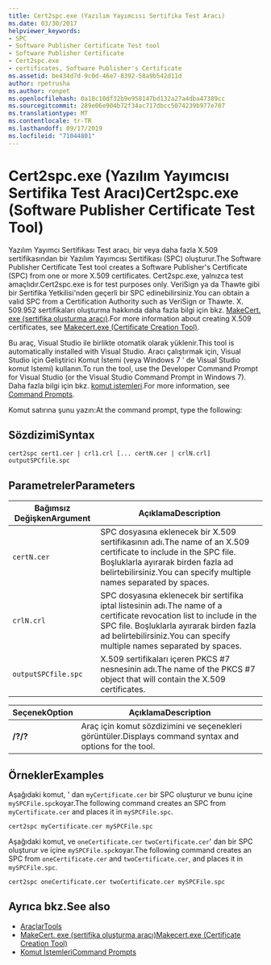 ```yaml
---
title: Cert2spc.exe (Yazılım Yayımcısı Sertifika Test Aracı)
ms.date: 03/30/2017
helpviewer_keywords:
- SPC
- Software Publisher Certificate Test tool
- Software Publisher Certificate
- Cert2spc.exe
- certificates, Software Publisher's Certificate
ms.assetid: be434d7d-9c0d-46e7-8392-58a9b542d11d
author: rpetrusha
ms.author: ronpet
ms.openlocfilehash: 0a18c10df32b9e958147bd132a27a4dba47389cc
ms.sourcegitcommit: 289e06e904b72f34ac717dbcc5074239b977e707
ms.translationtype: MT
ms.contentlocale: tr-TR
ms.lasthandoff: 09/17/2019
ms.locfileid: "71044801"
---
```

# <a name="cert2spcexe-software-publisher-certificate-test-tool"></a><span data-ttu-id="027d3-102">Cert2spc.exe (Yazılım Yayımcısı Sertifika Test Aracı)</span><span class="sxs-lookup"><span data-stu-id="027d3-102">Cert2spc.exe (Software Publisher Certificate Test Tool)</span></span>
<span data-ttu-id="027d3-103">Yazılım Yayımcı Sertifikası Test aracı, bir veya daha fazla X.509 sertifikasından bir Yazılım Yayımcısı Sertifikası (SPC) oluşturur.</span><span class="sxs-lookup"><span data-stu-id="027d3-103">The Software Publisher Certificate Test tool creates a Software Publisher's Certificate (SPC) from one or more X.509 certificates.</span></span> <span data-ttu-id="027d3-104">Cert2spc.exe, yalnızca test amaçlıdır.</span><span class="sxs-lookup"><span data-stu-id="027d3-104">Cert2spc.exe is for test purposes only.</span></span> <span data-ttu-id="027d3-105">VeriSign ya da Thawte gibi bir Sertifika Yetkilisi'nden geçerli bir SPC edinebilirsiniz.</span><span class="sxs-lookup"><span data-stu-id="027d3-105">You can obtain a valid SPC from a Certification Authority such as VeriSign or Thawte.</span></span> <span data-ttu-id="027d3-106">X. 509.952 sertifikaları oluşturma hakkında daha fazla bilgi için bkz. [MakeCert. exe (sertifika oluşturma aracı)](/windows/desktop/SecCrypto/makecert).</span><span class="sxs-lookup"><span data-stu-id="027d3-106">For more information about creating X.509 certificates, see [Makecert.exe (Certificate Creation Tool)](/windows/desktop/SecCrypto/makecert).</span></span>  
  
 <span data-ttu-id="027d3-107">Bu araç, Visual Studio ile birlikte otomatik olarak yüklenir.</span><span class="sxs-lookup"><span data-stu-id="027d3-107">This tool is automatically installed with Visual Studio.</span></span> <span data-ttu-id="027d3-108">Aracı çalıştırmak için, Visual Studio için Geliştirici Komut İstemi (veya Windows 7 ' de Visual Studio komut Istemi) kullanın.</span><span class="sxs-lookup"><span data-stu-id="027d3-108">To run the tool, use the Developer Command Prompt for Visual Studio (or the Visual Studio Command Prompt in Windows 7).</span></span> <span data-ttu-id="027d3-109">Daha fazla bilgi için bkz. [komut istemleri](developer-command-prompt-for-vs.md).</span><span class="sxs-lookup"><span data-stu-id="027d3-109">For more information, see [Command Prompts](developer-command-prompt-for-vs.md).</span></span>  
  
 <span data-ttu-id="027d3-110">Komut satırına şunu yazın:</span><span class="sxs-lookup"><span data-stu-id="027d3-110">At the command prompt, type the following:</span></span>  
  
## <a name="syntax"></a><span data-ttu-id="027d3-111">Sözdizimi</span><span class="sxs-lookup"><span data-stu-id="027d3-111">Syntax</span></span>  
  
```console  
cert2spc cert1.cer | crl1.crl [... certN.cer | crlN.crl] outputSPCfile.spc  
```  
  
## <a name="parameters"></a><span data-ttu-id="027d3-112">Parametreler</span><span class="sxs-lookup"><span data-stu-id="027d3-112">Parameters</span></span>  
  
|<span data-ttu-id="027d3-113">Bağımsız Değişken</span><span class="sxs-lookup"><span data-stu-id="027d3-113">Argument</span></span>|<span data-ttu-id="027d3-114">Açıklama</span><span class="sxs-lookup"><span data-stu-id="027d3-114">Description</span></span>|  
|--------------|-----------------|  
|`certN.cer`|<span data-ttu-id="027d3-115">SPC dosyasına eklenecek bir X.509 sertifikasının adı.</span><span class="sxs-lookup"><span data-stu-id="027d3-115">The name of an X.509 certificate to include in the SPC file.</span></span> <span data-ttu-id="027d3-116">Boşluklarla ayırarak birden fazla ad belirtebilirsiniz.</span><span class="sxs-lookup"><span data-stu-id="027d3-116">You can specify multiple names separated by spaces.</span></span>|  
|`crlN.crl`|<span data-ttu-id="027d3-117">SPC dosyasına eklenecek bir sertifika iptal listesinin adı.</span><span class="sxs-lookup"><span data-stu-id="027d3-117">The name of a certificate revocation list to include in the SPC file.</span></span> <span data-ttu-id="027d3-118">Boşluklarla ayırarak birden fazla ad belirtebilirsiniz.</span><span class="sxs-lookup"><span data-stu-id="027d3-118">You can specify multiple names separated by spaces.</span></span>|  
|`outputSPCfile.spc`|<span data-ttu-id="027d3-119">X.509 sertifikaları içeren PKCS #7 nesnesinin adı.</span><span class="sxs-lookup"><span data-stu-id="027d3-119">The name of the PKCS #7 object that will contain the X.509 certificates.</span></span>|  
  
|<span data-ttu-id="027d3-120">Seçenek</span><span class="sxs-lookup"><span data-stu-id="027d3-120">Option</span></span>|<span data-ttu-id="027d3-121">Açıklama</span><span class="sxs-lookup"><span data-stu-id="027d3-121">Description</span></span>|  
|------------|-----------------|  
|<span data-ttu-id="027d3-122">**/?**</span><span class="sxs-lookup"><span data-stu-id="027d3-122">**/?**</span></span>|<span data-ttu-id="027d3-123">Araç için komut sözdizimini ve seçenekleri görüntüler.</span><span class="sxs-lookup"><span data-stu-id="027d3-123">Displays command syntax and options for the tool.</span></span>|  
  
## <a name="examples"></a><span data-ttu-id="027d3-124">Örnekler</span><span class="sxs-lookup"><span data-stu-id="027d3-124">Examples</span></span>  
 <span data-ttu-id="027d3-125">Aşağıdaki komut, ' dan `myCertificate.cer` bir SPC oluşturur ve bunu içine `mySPCFile.spc`koyar.</span><span class="sxs-lookup"><span data-stu-id="027d3-125">The following command creates an SPC from `myCertificate.cer` and places it in `mySPCFile.spc`.</span></span>  
  
```console
cert2spc myCertificate.cer mySPCFile.spc  
```  
  
 <span data-ttu-id="027d3-126">Aşağıdaki komut, ve `oneCertificate.cer` `twoCertificate.cer`' dan bir SPC oluşturur ve içine `mySPCFile.spc`koyar.</span><span class="sxs-lookup"><span data-stu-id="027d3-126">The following command creates an SPC from `oneCertificate.cer` and `twoCertificate.cer`, and places it in `mySPCFile.spc`.</span></span>  
  
```console
cert2spc oneCertificate.cer twoCertificate.cer mySPCFile.spc  
```  
  
## <a name="see-also"></a><span data-ttu-id="027d3-127">Ayrıca bkz.</span><span class="sxs-lookup"><span data-stu-id="027d3-127">See also</span></span>

- [<span data-ttu-id="027d3-128">Araçlar</span><span class="sxs-lookup"><span data-stu-id="027d3-128">Tools</span></span>](index.md)
- [<span data-ttu-id="027d3-129">MakeCert. exe (sertifika oluşturma aracı)</span><span class="sxs-lookup"><span data-stu-id="027d3-129">Makecert.exe (Certificate Creation Tool)</span></span>](/windows/desktop/SecCrypto/makecert)
- [<span data-ttu-id="027d3-130">Komut İstemleri</span><span class="sxs-lookup"><span data-stu-id="027d3-130">Command Prompts</span></span>](developer-command-prompt-for-vs.md)

